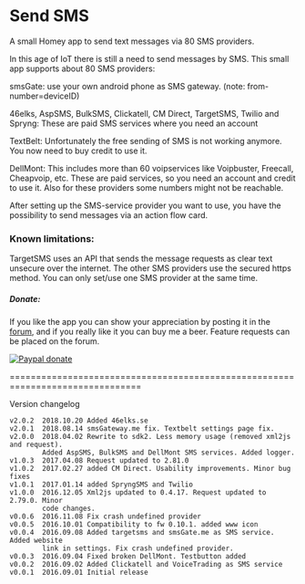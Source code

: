 # Send SMS #

A small Homey app to send text messages via 80 SMS providers.

In this age of IoT there is still a need to send messages by SMS. This small app
supports about 80 SMS providers:

smsGate: use your own android phone as SMS gateway. (note: from-number=deviceID)

46elks, AspSMS, BulkSMS, Clickatell, CM Direct, TargetSMS, Twilio and Spryng:
          These are paid SMS services where you need an account

TextBelt: Unfortunately the free sending of SMS is not working anymore. You now
          need to buy credit to use it.

DellMont: This includes more than 60 voipservices like Voipbuster, Freecall,
          Cheapvoip, etc. These are paid services, so you need an account and
          credit to use it. Also for these providers some numbers might not be
          reachable.

After setting up the SMS-service provider you want to use, you have the
possibility to send messages via an action flow card.

### Known limitations: ###
TargetSMS uses an API that sends the message requests as clear text unsecure
over the internet. The other SMS providers use the secured https method.
You can only set/use one SMS provider at the same time.

##### Donate: #####

If you like the app you can show your appreciation by posting it in the [forum],
and if you really like it you can buy me a beer. Feature requests can be placed on
the forum.

[![Paypal donate][pp-donate-image]][pp-donate-link]


===============================================================================

Version changelog
```
v2.0.2  2018.10.20 Added 46elks.se
v2.0.1  2018.08.14 smsGateway.me fix. Textbelt settings page fix.
v2.0.0  2018.04.02 Rewrite to sdk2. Less memory usage (removed xml2js and request).
        Added AspSMS, BulkSMS and DellMont SMS services. Added logger.
v1.0.3  2017.04.08 Request updated to 2.81.0
v1.0.2  2017.02.27 added CM Direct. Usability improvements. Minor bug fixes
v1.0.1  2017.01.14 added SpryngSMS and Twilio
v1.0.0  2016.12.05 Xml2js updated to 0.4.17. Request updated to 2.79.0. Minor
        code changes.
v0.0.6  2016.11.08 Fix crash undefined provider
v0.0.5  2016.10.01 Compatibility to fw 0.10.1. added www icon
v0.0.4  2016.09.08 Added targetsms and smsGate.me as SMS service. Added website
        link in settings. Fix crash undefined provider.
v0.0.3  2016.09.04 Fixed broken DellMont. Testbutton added
v0.0.2  2016.09.02 Added Clickatell and VoiceTrading as SMS service
v0.0.1  2016.09.01 Initial release
```

[forum]: https://community.athom.com/t/send-sms/3025
[pp-donate-link]: https://www.paypal.com/cgi-bin/webscr?cmd=_s-xclick&hosted_button_id=ZKU3U2V3P2YJ2
[pp-donate-image]: https://www.paypalobjects.com/en_US/i/btn/btn_donate_SM.gif
